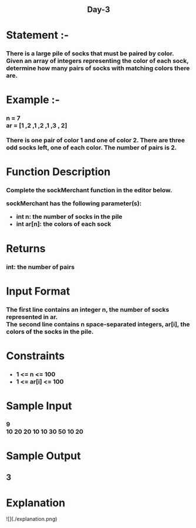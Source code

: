 <div align='center'> <h2>Day-3 <br></h2></div>
<h1>Statement :- </h1>
<h3>There is a large pile of socks that must be paired by color. Given an array of integers representing the color of each sock, determine how many pairs of socks with matching colors there are.</h3>

<h1>Example :- </h1>
<h3>n = 7<br>
ar = [1 ,2 ,1 ,2 ,1 ,3 , 2]<br>
<br>
There is one pair of color 1 and one of color 2. There are three odd socks left, one of each color. The number of pairs is 2.
</h3>
  
<h1> Function Description </h1>
<h3>Complete the sockMerchant function in the editor below.

sockMerchant has the following parameter(s):<br>
<ul>
    <li>int n: the number of socks in the pile</li>
    <li>int ar[n]: the colors of each sock</li>
</ul></h3>
<h1>Returns</h1>
<h3>int: the number of pairs</h3>
<h1>Input Format</h1>
<h3>The first line contains an integer n, the number of socks represented in ar.<br>
The second line contains n space-separated integers, ar[i], the colors of the socks in the pile.</h3>
<h1>Constraints</h1>
<h3><ul>
    <li>1 <= n <= 100</li>
    <li>1 <= ar[i] <= 100</li>
</ul></h3>
<h1>Sample Input</h1>
<h3>9<br>
10 20 20 10 10 30 50 10 20</h3>
<h1>Sample Output</h1>
<h2>3</h2>
<h1>Explanation</h1>
![](./explanation.png)
